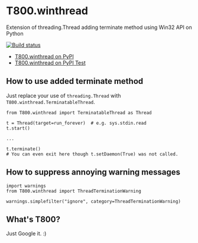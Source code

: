 T800.winthread
====

Extension of threading.Thread adding terminate method using Win32 API on Python

[![Build status](https://img.shields.io/appveyor/ci/sakurai_youhei/t800-winthread/master.svg?label=Python%202.7%2C%203.3%20to%203.6%20%2F%20win32%20%26%20win_amd64)](https://ci.appveyor.com/project/sakurai_youhei/t800-winthread/branch/master)

- [T800.winthread on PyPI](https://pypi.python.org/pypi/T800.winthread)
- [T800.winthread on PyPI Test](https://testpypi.python.org/pypi/T800.winthread)

## How to use added terminate method

Just replace your use of `threading.Thread` with `T800.winthread.TerminatableThread`.

```
from T800.winthread import TerminatableThread as Thread

t = Thread(target=run_forever)  # e.g. sys.stdin.read
t.start()

...

t.terminate()
# You can even exit here though t.setDaemon(True) was not called.
```

## How to suppress annoying warning messages

```
import warnings
from T800.winthread import ThreadTerminationWarning

warnings.simplefilter("ignore", category=ThreadTerminationWarning)
```

## What's T800?

Just Google it. :)
